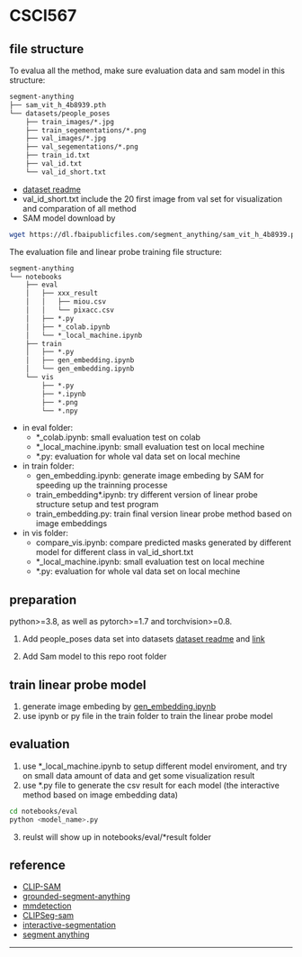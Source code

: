 # CSCI567

## file structure
To evalua all the method, make sure evaluation data and sam model in this structure:
```md
segment-anything
├── sam_vit_h_4b8939.pth
└── datasets/people_poses
    ├── train_images/*.jpg
    ├── train_segementations/*.png
    ├── val_images/*.jpg
    ├── val_segementations/*.png
    ├── train_id.txt
    ├── val_id.txt
    └── val_id_short.txt
```
- [dataset readme](datasets/people_poses/README.md)
- val_id_short.txt include the 20 first image from val set for visualization and comparation of all method
- SAM model download by 
```bash
wget https://dl.fbaipublicfiles.com/segment_anything/sam_vit_h_4b8939.pth
```

The evaluation file and linear probe training file structure:
```md
segment-anything
└── notebooks
    ├── eval
    │   ├── xxx_result
    │   │   ├── miou.csv
    │   │   └── pixacc.csv
    │   ├── *.py
    │   ├── *_colab.ipynb
    │   └── *_local_machine.ipynb
    ├── train
    │   ├── *.py
    │   ├── gen_embedding.ipynb
    │   └── gen_embedding.ipynb
    └── vis
        ├── *.py
        ├── *.ipynb
        ├── *.png
        └── *.npy
```
- in eval folder:
  - *_colab.ipynb: small evaluation test on colab 
  - *_local_machine.ipynb: small evaluation test on local mechine 
  - *.py: evaluation for whole val data set on local mechine 
- in train folder:
  - gen_embedding.ipynb: generate image embeding by SAM for speeding up the trainning processe 
  - train_embedding*.ipynb: try different version of linear probe structure setup and test program 
  - train_embedding.py: train final version linear probe method based on image embeddings
- in vis folder:
  - compare_vis.ipynb: compare predicted masks generated by different model for different class in val_id_short.txt  
  - *_local_machine.ipynb: small evaluation test on local mechine 
  - *.py: evaluation for whole val data set on local mechine 
## preparation
 python>=3.8, as well as pytorch>=1.7 and torchvision>=0.8. 

1. Add people_poses data set into datasets [dataset readme](datasets/people_poses/README.md) and [link](https://drive.google.com/drive/folders/1yB5x4H0m3LszjpErRDDXITDxzlFgQEm7?usp=sharing) 

2. Add Sam model to this repo root folder
## train linear probe model
1. generate image embeding by [gen_embedding.ipynb](notebooks/train/gen_embedding.ipynb)
2. use ipynb or py file in the train folder to train the linear probe model
## evaluation
1. use *_local_machine.ipynb to setup different model enviroment, and try on small data amount of data and get some visualization result
2. use *.py file to generate the csv result for each model (the interactive method based on image embedding data)
```bash
cd notebooks/eval
python <model_name>.py
```
3. reulst will show up in notebooks/eval/*result folder


## reference
- [CLIP-SAM](https://github.com/maxi-w/CLIP-SAM)
- [grounded-segment-anything](https://github.com/IDEA-Research/Grounded-Segment-Anything)
- [mmdetection](https://github.com/open-mmlab/mmdetection)
- [CLIPSeg-sam](https://huggingface.co/blog/clipseg-zero-shot)
- [interactive-segmentation](https://github.com/SamsungLabs/ritm_interactive_segmentation)
- [segment anything](https://github.com/SamsungLabs/ritm_interactive_segmentation](https://github.com/facebookresearch/segment-anything)https://github.com/facebookresearch/segment-anything)
---



